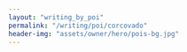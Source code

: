 ```yaml
---
layout: "writing_by_poi"
permalink: "/writing/poi/corcovado"
header-img: "assets/owner/hero/pois-bg.jpg"
---
```

